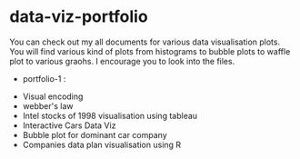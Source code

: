 # data-viz-portfolio
You can check out my all documents for various data visualisation plots. You will find various kind of plots from histograms to bubble plots to waffle plot to various graohs. I encourage you to look into the files.


* portfolio-1 :
- Visual encoding
- webber's law
- Intel stocks of 1998 visualisation using tableau 
- Interactive Cars Data Viz
- Bubble plot for dominant car company
- Companies data plan visualisation using R
